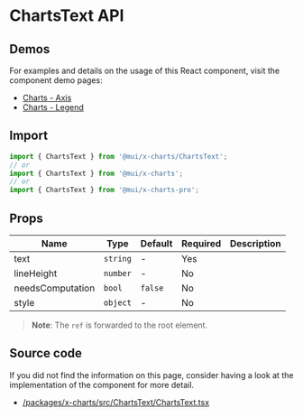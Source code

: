 # ChartsText API

## Demos

For examples and details on the usage of this React component, visit the component demo pages:

- [Charts - Axis](/x/react-charts/axis/)
- [Charts - Legend](/x/react-charts/legend/)

## Import

```jsx
import { ChartsText } from '@mui/x-charts/ChartsText';
// or
import { ChartsText } from '@mui/x-charts';
// or
import { ChartsText } from '@mui/x-charts-pro';
```

## Props

| Name | Type | Default | Required | Description |
|------|------|---------|----------|-------------|
| text | `string` | - | Yes |  |
| lineHeight | `number` | - | No |  |
| needsComputation | `bool` | `false` | No |  |
| style | `object` | - | No |  |

> **Note**: The `ref` is forwarded to the root element.

## Source code

If you did not find the information on this page, consider having a look at the implementation of the component for more detail.

- [/packages/x-charts/src/ChartsText/ChartsText.tsx](https://github.com/mui/material-ui/tree/HEAD/packages/x-charts/src/ChartsText/ChartsText.tsx)